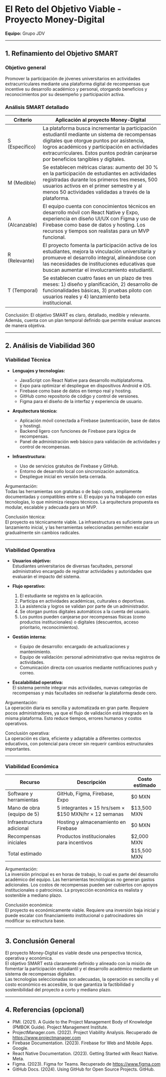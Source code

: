 # El Reto del Objetivo Viable - Proyecto Money-Digital

**Equipo:** Grupo JDV 


---

## 1. Refinamiento del Objetivo SMART

### Objetivo general  
Promover la participación de jóvenes universitarios en actividades extracurriculares mediante una plataforma digital de recompensas que incentive su desarrollo académico y personal, otorgando beneficios y reconocimientos por su desempeño y participación activa.

### Análisis SMART detallado

| Criterio | Aplicación al proyecto Money-Digital |
|----------|---------------------------------------|
| S (Específico) | La plataforma busca incrementar la participación estudiantil mediante un sistema de recompensas digitales que otorgue puntos por asistencia, logros académicos y participación en actividades extracurriculares. Estos puntos podrán canjearse por beneficios tangibles y digitales. |
| M (Medible) | Se establecen métricas claras: aumento del 30 % en la participación de estudiantes en actividades registradas durante los primeros tres meses, 500 usuarios activos en el primer semestre y al menos 50 actividades validadas a través de la plataforma. |
| A (Alcanzable) | El equipo cuenta con conocimientos técnicos en desarrollo móvil con React Native y Expo, experiencia en diseño UI/UX con Figma y uso de Firebase como base de datos y hosting. Los recursos y tiempos son realistas para un MVP funcional. |
| R (Relevante) | El proyecto fomenta la participación activa de los estudiantes, mejora la vinculación universitaria y promueve el desarrollo integral, alineándose con las necesidades de instituciones educativas que buscan aumentar el involucramiento estudiantil. |
| T (Temporal) | Se establecen cuatro fases en un plazo de tres meses: 1) diseño y planificación, 2) desarrollo de funcionalidades básicas, 3) pruebas piloto con usuarios reales y 4) lanzamiento beta institucional. |

Conclusión: El objetivo SMART es claro, detallado, medible y relevante. Además, cuenta con un plan temporal definido que permite evaluar avances de manera objetiva.

---

## 2. Análisis de Viabilidad 360

### Viabilidad Técnica

- **Lenguajes y tecnologías:**  
  - JavaScript con React Native para desarrollo multiplataforma.  
  - Expo para optimizar el despliegue en dispositivos Android e iOS.  
  - Firebase como base de datos en tiempo real y hosting.  
  - GitHub como repositorio de código y control de versiones.  
  - Figma para el diseño de la interfaz y experiencia de usuario.

- **Arquitectura técnica:**  
  - Aplicación móvil conectada a Firebase (autenticación, base de datos y hosting).  
  - Backend ligero con funciones de Firebase para lógica de recompensas.  
  - Panel de administración web básico para validación de actividades y control de recompensas.

- **Infraestructura:**  
  - Uso de servicios gratuitos de Firebase y GitHub.  
  - Entorno de desarrollo local con sincronización automática.  
  - Despliegue inicial en versión beta cerrada.

Argumentación:  
Todas las herramientas son gratuitas o de bajo costo, ampliamente documentadas y compatibles entre sí. El equipo ya ha trabajado con estas tecnologías, lo que minimiza riesgos técnicos. La arquitectura propuesta es modular, escalable y adecuada para un MVP.

Conclusión técnica:  
El proyecto es técnicamente viable. La infraestructura es suficiente para un lanzamiento inicial, y las herramientas seleccionadas permiten escalar gradualmente sin cambios radicales.

---

### Viabilidad Operativa

- **Usuarios objetivo:**  
  Estudiantes universitarios de diversas facultades, personal administrativo encargado de registrar actividades y autoridades que evaluarán el impacto del sistema.

- **Flujo operativo:**  
  1. El estudiante se registra en la aplicación.  
  2. Participa en actividades académicas, culturales o deportivas.  
  3. La asistencia y logros se validan por parte de un administrador.  
  4. Se otorgan puntos digitales automáticos a la cuenta del usuario.  
  5. Los puntos pueden canjearse por recompensas físicas (como productos institucionales) o digitales (descuentos, acceso prioritario, reconocimientos).

- **Gestión interna:**  
  - Equipo de desarrollo: encargado de actualizaciones y mantenimiento.  
  - Equipo de validación: personal administrativo que revisa registros de actividades.  
  - Comunicación directa con usuarios mediante notificaciones push y correo.

- **Escalabilidad operativa:**  
  El sistema permite integrar más actividades, nuevas categorías de recompensas y más facultades sin rediseñar la plataforma desde cero.

Argumentación:  
La operación diaria es sencilla y automatizada en gran parte. Requiere pocos administradores, ya que el flujo de validación está integrado en la misma plataforma. Esto reduce tiempos, errores humanos y costos operativos.

Conclusión operativa:  
La operación es clara, eficiente y adaptable a diferentes contextos educativos, con potencial para crecer sin requerir cambios estructurales importantes.

---

### Viabilidad Económica

| Recurso                     | Descripción                                                  | Costo estimado |
|-----------------------------|--------------------------------------------------------------|----------------|
| Software y herramientas     | GitHub, Figma, Firebase, Expo                               | $0 MXN         |
| Mano de obra (equipo de 5)  | 5 integrantes × 15 hrs/sem × $150 MXN/hr × 12 semanas       | $13,500 MXN    |
| Infraestructura adicional   | Hosting y almacenamiento en Firebase                        | $0 MXN         |
| Recompensas iniciales       | Productos institucionales para incentivos                   | $2,000 MXN     |
| Total estimado             |                                                              | $15,500 MXN    |

Argumentación:  
La inversión principal es en horas de trabajo, lo cual es parte del desarrollo académico del equipo. Las herramientas tecnológicas no generan gastos adicionales. Los costos de recompensas pueden ser cubiertos con apoyos institucionales o patrocinios. La proyección económica es realista y sostenible a mediano plazo.

Conclusión económica:  
El proyecto es económicamente viable. Requiere una inversión baja inicial y puede escalar con financiamiento institucional o patrocinadores sin modificar su estructura base.

---

## 3. Conclusión General

El proyecto Money-Digital es viable desde una perspectiva técnica, operativa y económica.  
El objetivo SMART está claramente definido y alineado con la misión de fomentar la participación estudiantil y el desarrollo académico mediante un sistema de recompensas digitales.  
Las tecnologías seleccionadas son adecuadas, la operación es sencilla y el costo económico es accesible, lo que garantiza la factibilidad y sostenibilidad del proyecto a corto y mediano plazo.

---

## 4. Referencias (opcional)

- PMI. (2021). A Guide to the Project Management Body of Knowledge (PMBOK Guide). Project Management Institute.  
- ProjectManager.com. (2022). Project Viability Analysis. Recuperado de https://www.projectmanager.com  
- Firebase Documentation. (2023). Firebase for Web and Mobile Apps. Google.  
- React Native Documentation. (2023). Getting Started with React Native. Meta.  
- Figma. (2023). Figma for Teams. Recuperado de https://www.figma.com  
- GitHub Docs. (2024). Using GitHub for Open Source Projects. GitHub.
